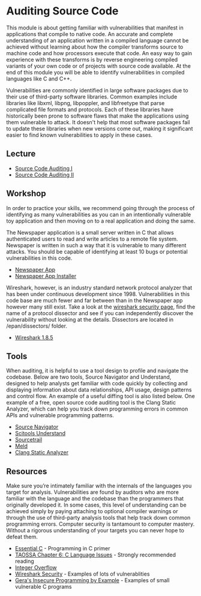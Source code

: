 # Auditing Source Code
This module is about getting familiar with vulnerabilities that manifest in applications that compile to native code. An accurate and complete understanding of an application written in a compiled language cannot be achieved without learning about how the compiler transforms source to machine code and how processors execute that code. An easy way to gain experience with these transforms is by reverse engineering compiled variants of your own code or of projects with source code available. At the end of this module you will be able to identify vulnerabilities in compiled languages like C and C++.

Vulnerabilities are commonly identified in large software packages due to their use of third-party software libraries. Common examples include libraries like libxml, libpng, libpoppler, and libfreetype that parse complicated file formats and protocols. Each of these libraries have historically been prone to software flaws that make the applications using them vulnerable to attack. It doesn't help that most software packages fail to update these libraries when new versions come out, making it significant easier to find known vulnerabilities to apply in these cases.

## Lecture

* [Source Code Auditing I](http://vimeo.com/30001189)
* [Source Code Auditing II](http://vimeo.com/29702192)

## Workshop

In order to practice your skills, we recommend going through the process of identifying as many vulnerabilities as you can in an intentionally vulnerable toy application and then moving on to a real application and doing the same.

The Newspaper application is a small server written in C that allows authenticated users to read and write articles to a remote file system. Newspaper is written in such a way that it is vulnerable to many different attacks. You should be capable of identifying at least 10 bugs or potential vulnerabilities in this code.

* [Newspaper App](/vulnerabilities/source_workshop/news_server.c)
* [Newspaper App Installer](/vulnerabilities/source_workshop/news_install.sh)

Wireshark, however, is an industry standard network protocol analyzer that has been under continuous development since 1998. Vulnerabilities in this code base are much fewer and far between than in the Newspaper app however many still exist. Take a look at the [wireshark security page](http://wireshark.org/security), find the name of a protocol dissector and see if you can independently discover the vulnerability without looking at the details. Dissectors are located in /epan/dissectors/ folder.

* [Wireshark 1.8.5](http://www.wireshark.org/download/src/all-versions/wireshark-1.8.5.tar.bz2)

## Tools

When auditing, it is helpful to use a tool design to profile and navigate the codebase. Below are two tools, Source Navigator and Understand, designed to help analysts get familiar with code quickly by collecting and displaying information about data relationships, API usage, design patterns and control flow. An example of a useful diffing tool is also listed below. One example of a free, open source code auditing tool is the Clang Static Analyzer, which can help you track down programming errors in common APIs and vulnerable programming patterns.

* [Source Navigator](http://sourcenav.sourceforge.net/)
* [Scitools Understand](http://www.scitools.com/)
* [Sourcetrail](https://www.sourcetrail.com/)
* [Meld](http://meldmerge.org/)
* [Clang Static Analyzer](http://clang-analyzer.llvm.org/)

## Resources

Make sure you’re intimately familiar with the internals of the languages you target for analysis.  Vulnerabilities are found by auditors who are more familiar with the language and the codebase than the programmers that originally developed it. In some cases, this level of understanding can be achieved simply by paying attaching to optional compiler warnings or through the use of third-party analysis tools that help track down common programming errors. Computer security is tantamount to computer mastery. Without a rigorous understanding of your targets you can never hope to defeat them.

* [Essential C](/vulnerabilities/references/EssentialC.pdf) - Programming in C primer
* [TAOSSA Chapter 6: C Language Issues](/vulnerabilities/references/Dowd_ch06.pdf) - Strongly recommended reading
* [Integer Overflow](http://en.wikipedia.org/wiki/Integer_overflow)
* [Wireshark Security](https://wireshark.org/security/) - Examples of lots of vulnerablities
* [Gera's Insecure Programming by Example](https://github.com/deadbits/InsecureProgramming) - Examples of small vulnerable C programs
